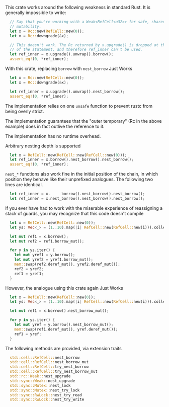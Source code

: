 This crate works around the following weakness in standard Rust. It is
generally impossible to write:

```rust
  // Say that you're working with a Weak<RefCell<u32>> for safe, shared
  // mutability.
  let x = Rc::new(RefCell::new(0));
  let x = Rc::downgrade(&x);

  // This doesn't work. The Rc returned by x.upgrade() is dropped at the end
  // of the statement, and therefore ref_inner can't be used.
  let ref_inner = x.upgrade().unwrap().borrow();
  assert_eq!(0, *ref_inner);
```

With this crate, replacing `borrow` with `nest_borrow` Just Works

```rust
  let x = Rc::new(RefCell::new(0));
  let x = Rc::downgrade(&x);

  let ref_inner = x.upgrade().unwrap().nest_borrow();
  assert_eq!(0, *ref_inner);
```

The implementation relies on one `unsafe` function to prevent rustc from
being overly strict.

The implementation guarantees that the "outer temporary" (Rc in the above
example) does in fact outlive the reference to it.

The implementation has no runtime overhead.

Arbitrary nesting depth is supported

```rust
  let x = RefCell::new(RefCell::new(RefCell::new(0)));
  let ref_inner = x.borrow().nest_borrow().nest_borrow();
  assert_eq!(0, *ref_inner);
```

`nest_*` functions also work fine in the initial position of the chain, in
which position they behave like their unprefixed analogues. The following
two lines are identical.

```rust
  let ref_inner = x.     borrow().nest_borrow().nest_borrow();
  let ref_inner = x.nest_borrow().nest_borrow().nest_borrow();
```

If you ever have had to work with the miserable experience of reassigning a
stack of guards, you may recognize that this code doesn't compile

```rust
  let x = RefCell::new(RefCell::new(0));
  let ys: Vec<_> = (1..10).map(|i| RefCell::new(RefCell::new(i))).collect();

  let mut ref1 = x.borrow();
  let mut ref2 = ref1.borrow_mut();

  for y in ys.iter() {
    let mut yref1 = y.borrow();
    let mut yref2 = yref1.borrow_mut();
    mem::swap(ref2.deref_mut(), yref2.deref_mut());
    ref2 = yref2;
    ref1 = yref1;
  }
```

However, the analogue using this crate again Just Works

```rust
  let x = RefCell::new(RefCell::new(0));
  let ys: Vec<_> = (1..10).map(|i| RefCell::new(RefCell::new(i))).collect();

  let mut ref1 = x.borrow().nest_borrow_mut();

  for y in ys.iter() {
    let mut yref = y.borrow().nest_borrow_mut();
    mem::swap(ref1.deref_mut(), yref.deref_mut());
    ref1 = yref;
  }

```

The following methods are provided, via extension traits
```rust
  std::cell::RefCell::nest_borrow
  std::cell::RefCell::nest_borrow_mut
  std::cell::RefCell::try_nest_borrow
  std::cell::RefCell::try_nest_borrow_mut
  std::rc::Weak::nest_upgrade
  std::sync::Weak::nest_upgrade
  std::sync::Mutex::nest_lock
  std::sync::Mutex::nest_try_lock
  std::sync::RwLock::nest_try_read
  std::sync::RwLock::nest_try_write
```
